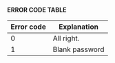 **ERROR CODE TABLE**


Error code | Explanation
------------ | -------------
0 | All right.
1 | Blank password